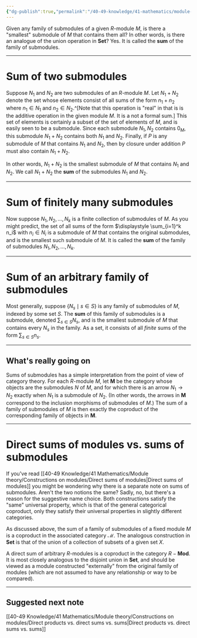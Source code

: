 ```yaml
---
{"dg-publish":true,"permalink":"/40-49-knowledge/41-mathematics/module-theory/constructions-on-modules/sums-of-submodules/","tags":["module_theory"],"updated":"2024-10-03T19:50:46-07:00"}
---
```


Given any family of submodules of a given $R$-module $M$, is there a "smallest" submodule of $M$ that contains them all? In other words, is there an analogue of the union operation in $\textbf{Set}$? Yes. It is called the **sum** of the family of submodules.

---
# Sum of two submodules

Suppose $N_1$ and $N_2$ are two submodules of an $R$-module $M$. Let $N_1+N_2$ denote the set whose elements consist of all sums of the form $n_1+n_2$ where $n_1\in N_1$ and $n_2\in N_2$.^[Note that this operation is "real" in that is is the additive operation in the given module $M$. It is a not a formal sum.] This set of elements is certainly a subset of the set of elements of $M$, and is easily seen to be a submodule. Since each submodule $N_1, N_2$ contains $0_M$, this submodule $N_1+N_2$ contains both $N_1$ and $N_2$. Finally, if $P$ is any submodule of $M$ that contains $N_1$ and $N_2$, then by closure under addition $P$ must also contain $N_1+N_2$.

In other words, $N_1+N_2$ is the smallest submodule of $M$ that contains $N_1$ and $N_2$. We call $N_1+N_2$ the **sum** of the submodules $N_1$ and $N_2.$

---
# Sum of finitely many submodules

Now suppose $N_1, N_2,\ldots, N_k$ is a finite collection of submodules of $M$. As you might predict, the set of all sums of the form $\displaystyle \sum_{i=1}^k n_i$ with $n_i\in N_i$ is a submodule of $M$ that contains the original submodules, and is the smallest such submodule of $M$. It is called the **sum** of the family of submodules $N_1,N_2,\ldots, N_k$.

---

# Sum of an arbitrary family of submodules

Most generally, suppose $\{N_s\mid s\in S\}$ is any family of submodules of $M$, indexed by some set $S$. The **sum** of this family of submodules is a submodule, denoted $\displaystyle \sum_{s\in S}N_s$, and is the smallest submodule of $M$ that contains every $N_s$ in the family. As a set, it consists of all *finite* sums of the form $\displaystyle \sum_{s\in S} n_s$.

---
## What's really going on

Sums of submodules has a simple interpretation from the point of view of category theory. For each $R$-module $M$, let $\mathbf{M}$ be the category whose objects are the submodules $N$ of $M$, and for which there is an arrow $N_1\to N_2$ exactly when $N_1$ is a submodule of $N_2$. (In other words, the arrows in $\mathbf{M}$ correspond to the inclusion morphisms of submodules of $M$.) The sum of a family of submodules of $M$ is then exactly the coproduct of the corresponding family of objects in $\mathbf{M}$.

---
# Direct sums of modules vs. sums of submodules

If you've read [[40-49 Knowledge/41 Mathematics/Module theory/Constructions on modules/Direct sums of modules\|Direct sums of modules]] you might be wondering why there is a separate note on sums of submodules. Aren't the two notions the same? Sadly, no, but there's a reason for the suggestive name choice. Both constructions satisfy the "same" universal property, which is that of the general categorical coproduct, only they satisfy their universal properties in slightly different categories.

As discussed above, the sum of a family of submodules of a fixed module $M$ is a coproduct in the associated category $\mathcal{M}$. The analogous construction in $\textbf{Set}$ is that of the union of a collection of subsets of a given set $X$.

A direct sum of arbitrary $R$-modules is a coproduct in the category $R-\textbf{Mod}$. It is most closely analogous to the disjoint union in $\textbf{Set}$, and should be viewed as a module constructed "externally" from the original family of modules (which are not assumed to have any relationship or way to be compared).

---
## Suggested next note

[[40-49 Knowledge/41 Mathematics/Module theory/Constructions on modules/Direct products vs. direct sums vs. sums\|Direct products vs. direct sums vs. sums]]